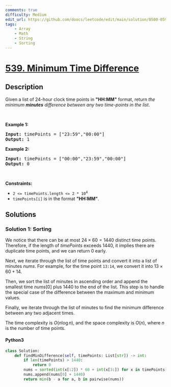 ```yaml
---
comments: true
difficulty: Medium
edit_url: https://github.com/doocs/leetcode/edit/main/solution/0500-0599/0539.Minimum%20Time%20Difference/README_EN.md
tags:
    - Array
    - Math
    - String
    - Sorting
---
```


<!-- problem:start -->

# [539. Minimum Time Difference](https://leetcode.com/problems/minimum-time-difference)
[](/solution/0500-0599/0539.Minimum%20Time%20Difference/README.md)

## Description

<!-- description:start -->

Given a list of 24-hour clock time points in <strong>&quot;HH:MM&quot;</strong> format, return <em>the minimum <b>minutes</b> difference between any two time-points in the list</em>.

<p>&nbsp;</p>
<p><strong class="example">Example 1:</strong></p>
<pre><strong>Input:</strong> timePoints = ["23:59","00:00"]
<strong>Output:</strong> 1
</pre><p><strong class="example">Example 2:</strong></p>
<pre><strong>Input:</strong> timePoints = ["00:00","23:59","00:00"]
<strong>Output:</strong> 0
</pre>
<p>&nbsp;</p>
<p><strong>Constraints:</strong></p>

<ul>
	<li><code>2 &lt;= timePoints.length &lt;= 2 * 10<sup>4</sup></code></li>
	<li><code>timePoints[i]</code> is in the format <strong>&quot;HH:MM&quot;</strong>.</li>
</ul>

<!-- description:end -->

## Solutions

<!-- solution:start -->

### Solution 1: Sorting

We notice that there can be at most $24 \times 60 = 1440$ distinct time points. Therefore, if the length of $timePoints$ exceeds $1440$, it implies there are duplicate time points, and we can return $0$ early.

Next, we iterate through the list of time points and convert it into a list of minutes $nums$. For example, for the time point `13:14`, we convert it into $13 \times 60 + 14$.

Then, we sort the list of minutes in ascending order and append the smallest time $nums[0]$ plus $1440$ to the end of the list. This step is to handle the special case of the difference between the maximum and minimum values.

Finally, we iterate through the list of minutes to find the minimum difference between any two adjacent times.

The time complexity is $O(n \log n)$, and the space complexity is $O(n)$, where $n$ is the number of time points.

<!-- tabs:start -->

#### Python3

```python
class Solution:
    def findMinDifference(self, timePoints: List[str]) -> int:
        if len(timePoints) > 1440:
            return 0
        nums = sorted(int(x[:2]) * 60 + int(x[3:]) for x in timePoints)
        nums.append(nums[0] + 1440)
        return min(b - a for a, b in pairwise(nums))
```

<!-- tabs:end -->

<!-- solution:end -->

<!-- problem:end -->
